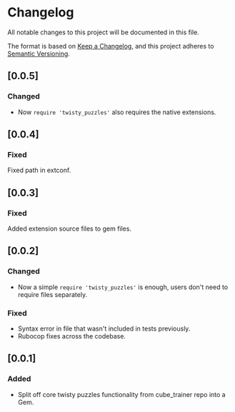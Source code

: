 # Changelog
All notable changes to this project will be documented in this file.

The format is based on [Keep a Changelog](https://keepachangelog.com/en/1.0.0/),
and this project adheres to [Semantic Versioning](https://semver.org/spec/v2.0.0.html).

## [0.0.5]
### Changed
- Now `require 'twisty_puzzles'` also requires the native extensions.

## [0.0.4]
### Fixed
Fixed path in extconf.

## [0.0.3]
### Fixed
Added extension source files to gem files.

## [0.0.2]
### Changed
- Now a simple `require 'twisty_puzzles'` is enough, users don't need to require files separately.

### Fixed
- Syntax error in file that wasn't included in tests previously.
- Rubocop fixes across the codebase.

## [0.0.1]
### Added
- Split off core twisty puzzles functionality from cube_trainer repo into a Gem.
